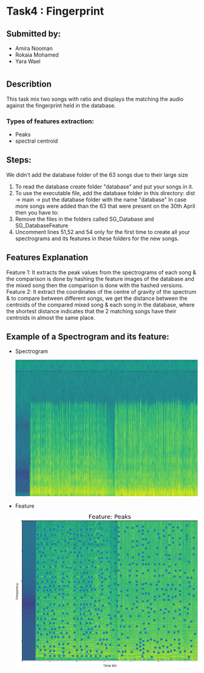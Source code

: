 # Task4 : Fingerprint
## Submitted by:
* Amira Nooman
* Rokaia Mohamed
* Yara Wael

#
## Describtion
This task mix two songs with ratio and displays the matching the audio against the fingerprint held in the database.  

### Types of features extraction:
* Peaks
* spectral centroid

## Steps:
We didn't add the database folder of the 63 songs due to their large size
1. To read the database create folder "database" and put your songs in it.
2. To use the executable file, add the database folder in this directory: dist -> main -> put the database folder with the name "database" 
In case more songs were added than the 63 that were present on the 30th April then you have to: 
1. Remove the files in the folders called SG_Database and SG_DatabaseFeature
2. Uncomment lines 51,52 and 54 only for the first time to create all your spectrograms and its features in these folders for the new songs.

## Features Explanation
Feature 1: It extracts the peak values from the spectrograms of each song & the comparison is done by hashing the feature images of the database and the mixed song then the comparison is done with the hashed versions. </br>
Feature 2: It extract the coordinates of the centre of gravity of the spectrum & to compare between different songs, we get the distance between the centroids of the compared mixed song & each song in the database, where the shortest distance indicates that the 2 matching songs have their centroids in almost the same place.

## Example of a Spectrogram and its feature:
* Spectrogram

    ![Spectrogram](SG_DataBase/sp_xyz3.png) 

* Feature

    ![Spectrogram Featuere](SG_DataBaseFeature/FeaturePeak3.png) 
